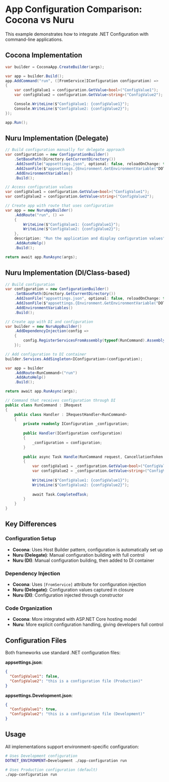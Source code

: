 # App Configuration Comparison: Cocona vs Nuru

This example demonstrates how to integrate .NET Configuration with command-line applications.

## Cocona Implementation

```csharp
var builder = CoconaApp.CreateBuilder(args);

var app = builder.Build();
app.AddCommand("run", ([FromService]IConfiguration configuration) =>
{
    var configValue1 = configuration.GetValue<bool>("ConfigValue1");
    var configValue2 = configuration.GetValue<string>("ConfigValue2");

    Console.WriteLine($"ConfigValue1: {configValue1}");
    Console.WriteLine($"ConfigValue2: {configValue2}");
});

app.Run();
```

## Nuru Implementation (Delegate)

```csharp
// Build configuration manually for delegate approach
var configuration = new ConfigurationBuilder()
    .SetBasePath(Directory.GetCurrentDirectory())
    .AddJsonFile("appsettings.json", optional: false, reloadOnChange: true)
    .AddJsonFile($"appsettings.{Environment.GetEnvironmentVariable("DOTNET_ENVIRONMENT") ?? "Production"}.json", optional: true)
    .AddEnvironmentVariables()
    .Build();

// Access configuration values
var configValue1 = configuration.GetValue<bool>("ConfigValue1");
var configValue2 = configuration.GetValue<string>("ConfigValue2");

// Create app with route that uses configuration
var app = new NuruAppBuilder()
    .AddRoute("run", () =>
    {
        WriteLine($"ConfigValue1: {configValue1}");
        WriteLine($"ConfigValue2: {configValue2}");
    },
    description: "Run the application and display configuration values")
    .AddAutoHelp()
    .Build();

return await app.RunAsync(args);
```

## Nuru Implementation (DI/Class-based)

```csharp
// Build configuration
var configuration = new ConfigurationBuilder()
    .SetBasePath(Directory.GetCurrentDirectory())
    .AddJsonFile("appsettings.json", optional: false, reloadOnChange: true)
    .AddJsonFile($"appsettings.{Environment.GetEnvironmentVariable("DOTNET_ENVIRONMENT") ?? "Production"}.json", optional: true)
    .AddEnvironmentVariables()
    .Build();

// Create app with DI and configuration
var builder = new NuruAppBuilder()
    .AddDependencyInjection(config => 
    {
        config.RegisterServicesFromAssembly(typeof(RunCommand).Assembly);
    });

// Add configuration to DI container
builder.Services.AddSingleton<IConfiguration>(configuration);

var app = builder
    .AddRoute<RunCommand>("run")
    .AddAutoHelp()
    .Build();

return await app.RunAsync(args);

// Command that receives configuration through DI
public class RunCommand : IRequest
{
    public class Handler : IRequestHandler<RunCommand>
    {
        private readonly IConfiguration _configuration;
        
        public Handler(IConfiguration configuration)
        {
            _configuration = configuration;
        }
        
        public async Task Handle(RunCommand request, CancellationToken cancellationToken)
        {
            var configValue1 = _configuration.GetValue<bool>("ConfigValue1");
            var configValue2 = _configuration.GetValue<string>("ConfigValue2");
            
            WriteLine($"ConfigValue1: {configValue1}");
            WriteLine($"ConfigValue2: {configValue2}");
            
            await Task.CompletedTask;
        }
    }
}
```

## Key Differences

### Configuration Setup
- **Cocona**: Uses Host Builder pattern, configuration is automatically set up
- **Nuru (Delegate)**: Manual configuration building with full control
- **Nuru (DI)**: Manual configuration building, then added to DI container

### Dependency Injection
- **Cocona**: Uses `[FromService]` attribute for configuration injection
- **Nuru (Delegate)**: Configuration values captured in closure
- **Nuru (DI)**: Configuration injected through constructor

### Code Organization
- **Cocona**: More integrated with ASP.NET Core hosting model
- **Nuru**: More explicit configuration handling, giving developers full control

## Configuration Files

Both frameworks use standard .NET configuration files:

**appsettings.json**:
```json
{
  "ConfigValue1": false,
  "ConfigValue2": "this is a configuration file (Production)"
}
```

**appsettings.Development.json**:
```json
{
  "ConfigValue1": true,
  "ConfigValue2": "this is a configuration file (Development)"
}
```

## Usage

All implementations support environment-specific configuration:

```bash
# Uses Development configuration
DOTNET_ENVIRONMENT=Development ./app-configuration run

# Uses Production configuration (default)
./app-configuration run
```